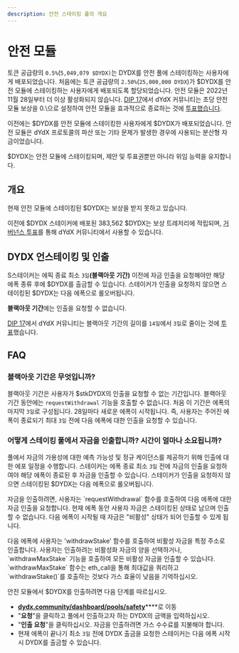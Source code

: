 ```yaml
---
description: 안전 스테이킹 풀의 개요
---
```


# 안전 모듈

토큰 공급량의 `0.5%`(`5,049,079 $DYDX)`는 DYDX를 안전 풀에 스테이킹하는 사용자에게 배포되었습니다. 처음에는 토큰 공급량의 `2.50%`(`25,000,000 DYDX`)가 $DYDX를 안전 모듈에 스테이킹하는 사용자에게 배포되도록 할당되었습니다. 안전 모듈은 2022년 11월 28일부터 더 이상 활성화되지 않습니다. [DIP 17](https://dydx.community/dashboard/proposal/9)에서 dYdX 커뮤니티는 초당 안전 모듈 보상을 0.\으로 설정하여 안전 모듈을 효과적으로 종료하는 것에 [투표했습니다](https://dydx.community/dashboard/proposal/7).


이전에는 $DYDX를 안전 모듈에 스테이킹한 사용자에게 $DYDX가 배포되었습니다. 안전 모듈은 dYdX 프로토콜의 파산 또는 기타 문제가 발생한 경우에 사용되는 분산형 자금이었습니다.

$DYDX는 안전 모듈에 스테이킹되며, 제안 및 투표권뿐만 아니라 위임 능력을 유지합니다.

## 개요

현재 안전 모듈에 스테이킹된 $DYDX는 보상을 받지 못하고 있습니다.

이전에 $DYDX 스테이커에 배포된 383,562 $DYDX는 보상 트레저리에 적립되며, [거버넌스 투표](https://docs.dydx.community/dydx-governance/voting-and-governance/governance-parameters)를 통해 dYdX 커뮤니티에서 사용할 수 있습니다.

## DYDX 언스테이킹 및 인출

S스테이커는 에픽 종료 최소 `3일`**(블랙아웃 기간)** 이전에 자금 인출을 요청해야만 해당 에폭 종류 후에 $DYDX를 출금할 수 있습니다. 스테이커가 인출을 요청하지 않으면 스테이킹된 $DYDX는 다음 에폭으로 롤오버됩니다.

**블랙아웃 기간**에는 인출을 요청할 수 없습니다.

[DIP 17](https://dydx.community/dashboard/proposal/9)에서 dYdX 커뮤니티는 블랙아웃 기간의 길이를 `14일`에서 `3일`로 줄이는 것에 [투표](https://dydx.community/dashboard/proposal/7)했습니다.



## FAQ

### 블랙아웃 기간은 무엇입니까?

블랙아웃 기간은 사용자가 $stkDYDX의 인출을 요청할 수 없는 기간입니다. 블랙아웃 기간 동안에는 `requestWithdrawal` 기능을 호출할 수 없습니다. 처음 이 기간은 에폭의 마지막 `3일`로 구성됩니다. 28일마다 새로운 에폭이 시작됩니다. 즉, 사용자는 주어진 에폭이 종료되기 최대 `3일` 전에 다음 에폭에 대한 인출을 요청할 수 있습니다.

### 어떻게 스테이킹 풀에서 자금을 인출합니까? 시간이 얼마나 소요됩니까?

풀에서 자금의 가용성에 대한 예측 가능성 및 정규 케이던스를 제공하기 위해 인출에 대한 에포 일정을 수행합니다. 스테이커는 에폭 종료 최소 `3일` 전에 자금의 인출을 요청하여야 해당 에폭이 종료된 후 자금을 인출할 수 있습니다. 스테이커가 인출을 요청하지 않으면 스테이킹된 $DYDX는 다음 에폭으로 롤오버됩니다.

자금을 인출하려면, 사용자는 \`requestWithdrawal\` 함수를 호출하여 다음 에폭에 대한 자금 인출을 요청합니다. 현재 에폭 동안 사용자 자금은 스테이킹된 상태로 남으며 인출할 수 없습니다. 다음 에폭이 시작될 때 자금은 "비활성" 상태가 되어 인출할 수 있게 됩니다.

다음 에폭에 사용자는 \'withdrawStake\' 함수를 호출하여 비활성 자금을 특정 주소로 인출합니다. 사용자는 인출하려는 비활성화 자금의 양을 선택하거나, \`withdrawMaxStake\` 기능을 호출하여 모든 비활성 자금을 인출할 수 있습니다. \`withdrawMaxStake\` 함수는 eth\_call을 통해 최대값을 쿼리하고 \`withdrawStake()\`를 호출하는 것보다 가스 효율이 낮음을 기억하십시오.

안전 모듈에서 $DYDX를 인출하려면 다음 단계를 따르십시오.

* [**dydx.community/dashboard/pools/safety**](https://dydx.community/dashboard/pools/safety)\*\*\*\*로 이동
* "**요청**"을 클릭하고 풀에서 인출하고자 하는 DYDX의 금액을 입력하십시오.
* "**인출 요청**"을 클릭하십시오. 자금을 인출하려면 가스 수수료를 지불해야 합니다.
* 현재 에폭이 끝나기 최소 `3일` 전에 DYDX 출금을 요청한 스테이커는 다음 에폭 시작 시 DYDX를 출금할 수 있습니다.

